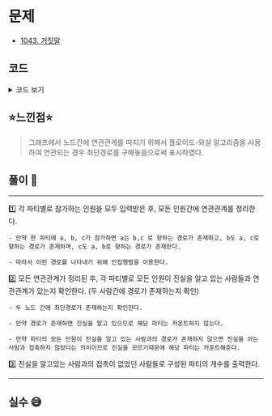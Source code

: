# 문제
- [1043. 거짓말](https://www.acmicpc.net/problem/1043)

## 코드

<details><summary> 코드 보기 </summary>

``` java
import java.util.ArrayList;
import java.util.Arrays;
import java.util.List;
import java.util.Scanner;

public class Q1043 {
    static int n, m, k, adj[][];
    static List<Integer> knowing = new ArrayList<>();
    static List<Integer> party[];
    public static void main(String[] args) {
        init();
        solution();
    }

    private static void solution() {
        makeFloyd();

        int ans = 0;
        for (List<Integer> p : party) {
            boolean flag = false;
            for (Integer person : p) {
                for (int i = 0; i < k; i++) {
                    if(person == knowing.get(i) || adj[person][knowing.get(i)] != 987654321) {
                        flag = true;
                        break;
                    }
                }
                if(flag) break;
            }
            if(!flag) ans += 1;
        }
        System.out.println(ans);
    }

    private static void makeFloyd() {
        for (List<Integer> p : party) {
            for (int i = 0; i < p.size() - 1; i++) {
                for (int j = i + 1; j < p.size(); j++) {
                    int u = p.get(i), v = p.get(j);
                    adj[u][v] = adj[v][u] = 1;
                }
            }
        }

        for (int k = 1; k <= n; k++) {
            for (int i = 1; i <= n; i++) {
                for (int j = 1; j <= n; j++) {
                    if(i == j) continue;
                    if(adj[i][j] > adj[i][k] + adj[k][j])
                        adj[i][j] = adj[i][k] + adj[k][j];
                }
            }
        }
    }

    private static void init() {
        Scanner sc = new Scanner(System.in);
        n = sc.nextInt();
        adj = new int[n + 1][n + 1];
        m = sc.nextInt();
        k = sc.nextInt();
        party = new List[m];
        for (int i = 0; i <= n; i++)
            Arrays.fill(adj[i], 987654321);
        for (int i = 0; i < m; i++)
            party[i] = new ArrayList<>();
        for (int i = 1; i <= k; i++)
            knowing.add(sc.nextInt());

        int ans = 0;
        for (int i = 0; i < m; i++) {
            int c = sc.nextInt();
            for (int j = 0; j < c; j++)
                party[i].add(sc.nextInt());
        }
    }
}
```

</details>

## ⭐️느낀점⭐️
> 그래프에서 노드간에 연관관계를 따지기 위해서 플로이드-와샬 알고리즘을 사용하여 연관되는 경우 최단경로를 구해놓음으로써 표시하였다.

## 풀이 📣
<hr/>

1️⃣ 각 파티별로 참가하는 인원을 모두 입력받은 후, 모든 인원간에 연관관계를 정리한다.

    - 만약 한 파티에 a, b, c가 참가하면 a는 b,c 로 향하는 경로가 존재하고, b도 a, c로 향하는 경로가 존재하며, c도 a, b로 향하는 경로가 존재한다.

    - 따라서 이런 경로를 나타내기 위해 인접행렬을 이용한다.


2️⃣ 모든 연관관계가 정리된 후, 각 파티별로 모든 인원이 진실을 알고 있는 사람들과 연관관계가 있는지 확인한다. (두 사람간에 경로가 존재하는지 확인) 

    - 두 노드 간에 최단경로가 존재하는지 확인한다.

    - 만약 경로가 존재하면 진실을 알고 있으므로 해당 파티는 카운트하지 않는다.

    - 만약 파티의 모든 인원이 진실을 알고 있는 사람과의 경로가 존재하지 않으면 진실을 아는 사람과 접촉하지 않았다는 의미이므로 진실을 모르기때문에 해당 파티는 카운트해준다. 


3️⃣ 진실을 알고있는 사람과의 접촉이 없었던 사람들로 구성된 파티의 개수를 출력한다.

<hr/>

## 실수 😅